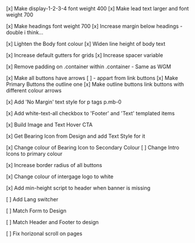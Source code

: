 [x] Make display-1-2-3-4 font weight 400
[x] Make lead text larger and font weight 700

[x] Make headings font weight 700
[x] Increase margin below headings - double i think...

[x] Lighten the Body font colour
[x] Widen line height of body text

[x] Increase default gutters for grids
[x] Increase spacer variable

[x] Remove padding on .container within .container - Same as WGM

[x] Make all buttons have arrows
[ ] - appart from link buttons
[x] Make Primary Buttons the outline one
[x] Make outline buttons link buttons with different colour arrows

[x] Add 'No Margin' text style for p tags p.mb-0

[x] Add white-text-all checkbox to 'Footer' and 'Text' templated items

[x] Build Image and Text Hover CTA

[x] Get Bearing Icon from Design and add Text Style for it

[x] Change colour of Bearing Icon to Secondary Colour
[ ] Change Intro Icons to primary colour

[x] Increase border radius of all buttons

[x] Change colour of intergage logo to white

[x] Add min-height script to header when banner is missing

[ ] Add Lang switcher

[ ] Match Form to Design

[ ] Match Header and Footer to design

[ ] Fix horizonal scroll on pages